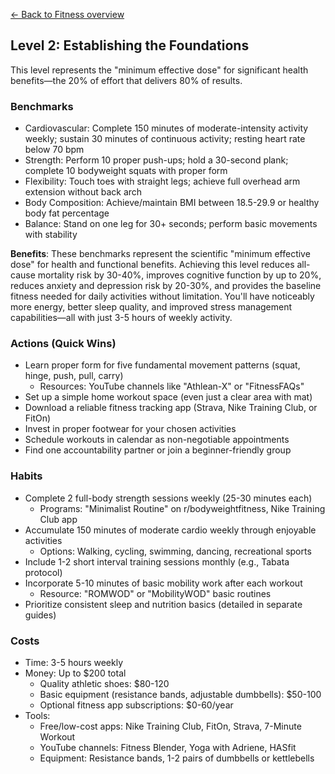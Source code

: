 [← Back to Fitness overview](index)
## Level 2: Establishing the Foundations

This level represents the "minimum effective dose" for significant health benefits—the 20% of effort that delivers 80% of results.

### Benchmarks
- Cardiovascular: Complete 150 minutes of moderate-intensity activity weekly; sustain 30 minutes of continuous activity; resting heart rate below 70 bpm
- Strength: Perform 10 proper push-ups; hold a 30-second plank; complete 10 bodyweight squats with proper form
- Flexibility: Touch toes with straight legs; achieve full overhead arm extension without back arch
- Body Composition: Achieve/maintain BMI between 18.5-29.9 or healthy body fat percentage
- Balance: Stand on one leg for 30+ seconds; perform basic movements with stability

**Benefits**: These benchmarks represent the scientific "minimum effective dose" for health and functional benefits. Achieving this level reduces all-cause mortality risk by 30-40%, improves cognitive function by up to 20%, reduces anxiety and depression risk by 20-30%, and provides the baseline fitness needed for daily activities without limitation. You'll have noticeably more energy, better sleep quality, and improved stress management capabilities—all with just 3-5 hours of weekly activity.

### Actions (Quick Wins)
- Learn proper form for five fundamental movement patterns (squat, hinge, push, pull, carry)
  - Resources: YouTube channels like "Athlean-X" or "FitnessFAQs"
- Set up a simple home workout space (even just a clear area with mat)
- Download a reliable fitness tracking app (Strava, Nike Training Club, or FitOn)
- Invest in proper footwear for your chosen activities
- Schedule workouts in calendar as non-negotiable appointments
- Find one accountability partner or join a beginner-friendly group

### Habits
- Complete 2 full-body strength sessions weekly (25-30 minutes each)
  - Programs: "Minimalist Routine" on r/bodyweightfitness, Nike Training Club app
- Accumulate 150 minutes of moderate cardio weekly through enjoyable activities
  - Options: Walking, cycling, swimming, dancing, recreational sports
- Include 1-2 short interval training sessions monthly (e.g., Tabata protocol)
- Incorporate 5-10 minutes of basic mobility work after each workout
  - Resource: "ROMWOD" or "MobilityWOD" basic routines
- Prioritize consistent sleep and nutrition basics (detailed in separate guides)

### Costs
- Time: 3-5 hours weekly
- Money: Up to $200 total
  - Quality athletic shoes: $80-120
  - Basic equipment (resistance bands, adjustable dumbbells): $50-100
  - Optional fitness app subscriptions: $0-60/year
- Tools:
  - Free/low-cost apps: Nike Training Club, FitOn, Strava, 7-Minute Workout
  - YouTube channels: Fitness Blender, Yoga with Adriene, HASfit
  - Equipment: Resistance bands, 1-2 pairs of dumbbells or kettlebells

